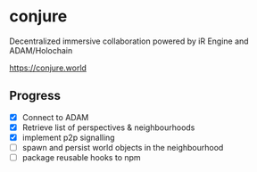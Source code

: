 # conjure

Decentralized immersive collaboration powered by iR Engine and ADAM/Holochain

https://conjure.world

## Progress 
- [x] Connect to ADAM
- [x] Retrieve list of perspectives & neighbourhoods
- [x] implement p2p signalling
- [ ] spawn and persist world objects in the neighbourhood
- [ ] package reusable hooks to npm

